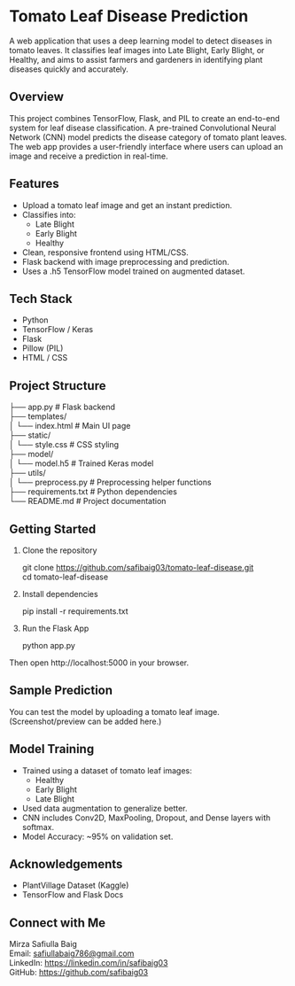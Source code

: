 # Tomato Leaf Disease Prediction

A web application that uses a deep learning model to detect diseases in tomato leaves. It classifies leaf images into Late Blight, Early Blight, or Healthy, and aims to assist farmers and gardeners in identifying plant diseases quickly and accurately.

## Overview

This project combines TensorFlow, Flask, and PIL to create an end-to-end system for leaf disease classification. A pre-trained Convolutional Neural Network (CNN) model predicts the disease category of tomato plant leaves. The web app provides a user-friendly interface where users can upload an image and receive a prediction in real-time.

## Features

- Upload a tomato leaf image and get an instant prediction.
- Classifies into:
  - Late Blight
  - Early Blight
  - Healthy
- Clean, responsive frontend using HTML/CSS.
- Flask backend with image preprocessing and prediction.
- Uses a .h5 TensorFlow model trained on augmented dataset.

## Tech Stack

- Python
- TensorFlow / Keras
- Flask
- Pillow (PIL)
- HTML / CSS

## Project Structure

├── app.py                 # Flask backend  
├── templates/  
│   └── index.html         # Main UI page  
├── static/  
│   └── style.css          # CSS styling  
├── model/  
│   └── model.h5           # Trained Keras model  
├── utils/  
│   └── preprocess.py      # Preprocessing helper functions  
├── requirements.txt       # Python dependencies  
└── README.md              # Project documentation  

## Getting Started

1. Clone the repository

   git clone https://github.com/safibaig03/tomato-leaf-disease.git  
   cd tomato-leaf-disease

2. Install dependencies

   pip install -r requirements.txt

3. Run the Flask App

   python app.py

Then open http://localhost:5000 in your browser.

## Sample Prediction

You can test the model by uploading a tomato leaf image.  
(Screenshot/preview can be added here.)

## Model Training

- Trained using a dataset of tomato leaf images:
  - Healthy
  - Early Blight
  - Late Blight
- Used data augmentation to generalize better.
- CNN includes Conv2D, MaxPooling, Dropout, and Dense layers with softmax.
- Model Accuracy: ~95% on validation set.

## Acknowledgements

- PlantVillage Dataset (Kaggle)
- TensorFlow and Flask Docs

## Connect with Me

Mirza Safiulla Baig  
Email: safiullabaig786@gmail.com  
LinkedIn: https://linkedin.com/in/safibaig03  
GitHub: https://github.com/safibaig03
